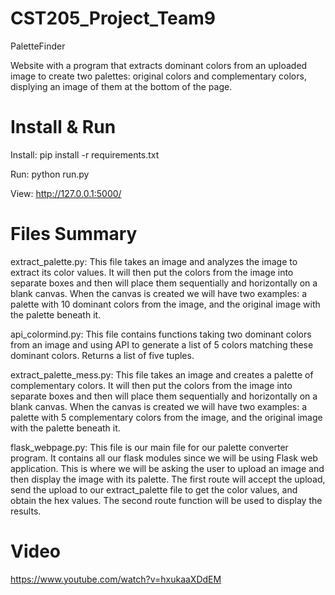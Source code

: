 # CST205_Project_Team9
PaletteFinder

Website with a program that extracts dominant colors from an uploaded image to create two palettes: original colors and complementary colors, displying an image of them at the bottom of the page. 

# Install & Run
Install:
pip install -r requirements.txt

Run:
python run.py

View: http://127.0.0.1:5000/

# Files Summary

extract_palette.py:
This file takes an image and analyzes the image to extract its color values. 
It will then put the colors from the image into separate boxes and then will place them sequentially and
horizontally on a blank canvas. When the canvas is created we will have two examples: 
a palette with 10 dominant colors from the image,
and the original image with the palette beneath it.

api_colormind.py:
This file contains functions taking two dominant colors from an image and using API to generate a list of 5 colors matching these dominant colors. Returns a list of five tuples.

extract_palette_mess.py:
This file takes an image and creates a palette of complementary colors. 
It will then put the colors from the image into separate boxes and then will place them sequentially and
horizontally on a blank canvas. When the canvas is created we will have two examples: 
a palette with 5 complementary colors from the image,
and the original image with the palette beneath it.

flask_webpage.py:
This file is our main file for our palette converter program. It contains all our flask modules since we will be using Flask
web application. This is where we will be asking the user to upload an image and then display the image with its palette.
The first route will accept the upload, send the upload to our extract_palette file to get the color values, and obtain the
hex values. The second route function will be used to display the results.


# Video
https://www.youtube.com/watch?v=hxukaaXDdEM
